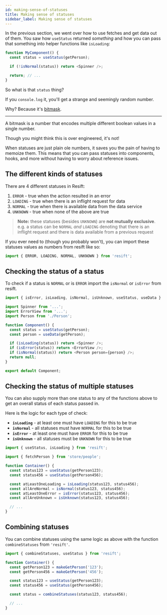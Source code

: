```yaml
---
id: making-sense-of-statuses
title: Making sense of statuses
sidebar_label: Making sense of statuses
---
```


In the previous section, we went over how to use fetches and get data out of them. You saw how `useStatus` returned _something_ and how you can pass that something into helper functions like `isLoading`:

```js
function MyComponent() {
  const status = useStatus(getPerson);

  if (!isNormal(status)) return <Spinner />;

  return; // ...
}
```

So what is that `status` thing?

If you `console.log` it, you'll get a strange and seemingly random number.

Why? Because it's [bitmask](https://dev.to/somedood/bitmasks-a-very-esoteric-and-impractical-way-of-managing-booleans-1hlf).

---

A bitmask is a number that encodes multiple different boolean values in a single number.

Though you might think this is over engineered, it's not!

When statuses are just plain ole numbers, it saves you the pain of having to memoize them. This means that you can pass statuses into components, hooks, and more without having to worry about reference issues.

## The different kinds of statuses

There are 4 different statuses in Resift:

1. `ERROR` - true when the action resulted in an error
2. `LOADING` - true when there is an inflight request for data
3. `NORMAL` - true when there is available data from the data service
4. `UNKNOWN` - true when none of the above are true

> **Note:** these statuses (besides `UNKNOWN`) are **not mutually exclusive**. e.g. a status can be `NORMAL` _and_ `LOADING` denoting that there is an inflight request and there is data available from a previous request

If you ever need to (though you probably won't), you can import these statuses values as numbers from resift like so:

```js
import { ERROR, LOADING, NORMAL, UNKNOWN } from 'resift';
```

## Checking the status of a status

To check if a status is `NORMAL` or is `ERROR` import the `isNormal` or `isError` from resift.

```js
import { isError, isLoading, isNormal, isUnknown, useStatus, useData } from 'resift';

import Spinner from '...';
import ErrorView from '...';
import Person from './Person';

function Component() {
  const status = useStatus(getPerson);
  const person = useData(getPerson);

  if (isLoading(status)) return <Spinner />;
  if (isError(status)) return <ErrorView />;
  if (isNormal(status)) return <Person person={person} />;
  return null;
}

export default Component;
```

## Checking the status of multiple statuses

You can also supply more than one status to any of the functions above to get an overall status of each status passed in.

Here is the logic for each type of check:

- **`isLoading`** - at least one must have `LOADING` for this to be true
- **`isNormal`** - all statuses must have `NORMAL` for this to be true
- **`isError`** - at least one must have `ERROR` for this to be true
- **`isUnknown`** - all statuses must be `UNKNOWN` for this to be true

```js
import { useStatus, isLoading } from 'resift';

import { fetchPerson } from 'store/people';

function Container() {
  const status123 = useStatus(getPerson123);
  const status456 = useStatus(getPerson456);

  const atLeastOneLoading = isLoading(status123, status456);
  const allAreNormal = isNormal(status123, status456);
  const atLeastOneError = isError(status123, status456);
  const allAreUnknown = isUnknown(status123, status456);

  // ...
}
```

## Combining statuses

You can combine statuses using the same logic as above with the function `combineStatuses` from `'resift'`.

```js
import { combineStatuses, useStatus } from 'resift';

function Container() {
  const getPerson123 = makeGetPerson('123');
  const getPerson456 = makeGetPerson('456');

  const status123 = useStatus(getPerson123);
  const status456 = useStatus(getPerson456);

  const status = combineStatuses(status123, status456);

  // ...
}
```

